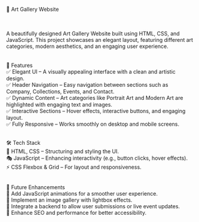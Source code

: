 🎨 Art Gallery Website<br>
<br>

<br>
A beautifully designed Art Gallery Website built using HTML, CSS, and JavaScript. This project showcases an elegant layout, featuring different art categories, modern aesthetics, and an engaging user experience.<br><br>
<br>
🚀 Features<br>
✅ Elegant UI – A visually appealing interface with a clean and artistic design.<br>
✅ Header Navigation – Easy navigation between sections such as Company, Collections, Events, and Contact.<br>
✅ Dynamic Content – Art categories like Portrait Art and Modern Art are highlighted with engaging text and images.<br>
✅ Interactive Sections – Hover effects, interactive buttons, and engaging layout.<br>
✅ Fully Responsive – Works smoothly on desktop and mobile screens.<br><br>

🛠 Tech Stack<br>
🎨 HTML, CSS – Structuring and styling the UI.<br>
🎭 JavaScript – Enhancing interactivity (e.g., button clicks, hover effects).<br>
⚡ CSS Flexbox & Grid – For layout and responsiveness.<br><br>

📌 Future Enhancements<br>
🔹 Add JavaScript animations for a smoother user experience.<br>
🔹 Implement an image gallery with lightbox effects.<br>
🔹 Integrate a backend to allow user submissions or live event updates.<br>
🔹 Enhance SEO and performance for better accessibility.<br>
